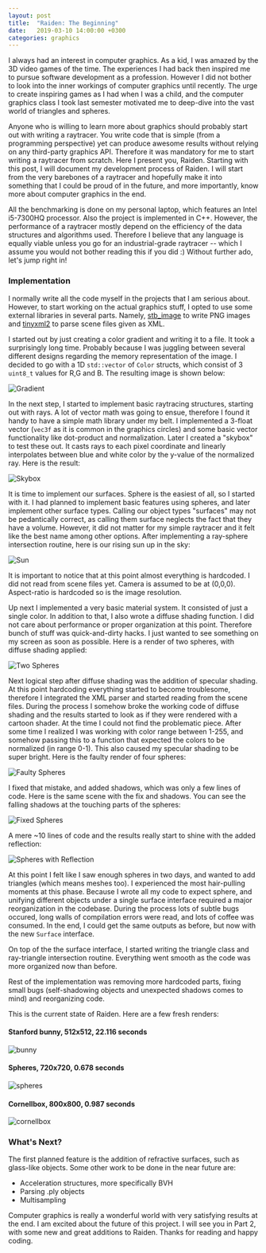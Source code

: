 ```yaml
---
layout: post
title:  "Raiden: The Beginning"
date:   2019-03-10 14:00:00 +0300
categories: graphics
---
```

I always had an interest in computer graphics. As a kid, I was amazed by the 3D video games of the time. The experiences I had back then inspired me to pursue software development as a profession. However I did not bother to look into the inner workings of computer graphics until recently. The urge to create inspiring games as I had when I was a child, and the computer graphics class I took last semester motivated me to deep-dive into the vast world of triangles and spheres.

Anyone who is willing to learn more about graphics should probably start out with writing a raytracer. You write code that is simple (from a programming perspective) yet can produce awesome results without relying on any third-party graphics API. Therefore it was mandatory for me to start writing a raytracer from scratch. Here I present you, Raiden. Starting with this post, I will document my development process of Raiden. I will start from the very barebones of a raytracer and hopefully make it into something that I could be proud of in the future, and more importantly, know more about computer graphics in the end.

All the benchmarking is done on my personal laptop, which features an Intel i5-7300HQ processor. Also the project is implemented in C++. However, the performance of a raytracer mostly depend on the efficiency of the data structures and algorithms used. Therefore I believe that any language is equally viable unless you go for an industrial-grade raytracer -- which I assume you would not bother reading this if you did :) Without further ado, let's jump right in!

### Implementation
I normally write all the code myself in the projects that I am serious about. However, to start working on the actual graphics stuff, I opted to use some external libraries in several parts. Namely, [stb_image][stb-image] to write PNG images and [tinyxml2][tinyxml2] to parse scene files given as XML. 

I started out by just creating a color gradient and writing it to a file. It took a surprisingly long time. Probably because I was juggling between several different designs regarding the memory representation of the image. I decided to go with a 1D `std::vector` of `Color` structs, which consist of 3 `uint8_t` values for R,G and B. The resulting image is shown below:

![Gradient](/assets/gradient.png)

In the next step, I started to implement basic raytracing structures, starting out with rays. A lot of vector math was going to ensue, therefore I found it handy to have a simple math library under my belt. I implemented a 3-float vector (`vec3f` as it is common in the graphics circles) and some basic vector functionality like dot-product and normalization. Later I created a "skybox" to test these out. It casts rays to each pixel coordinate and linearly interpolates between blue and white color by the y-value of the normalized ray. Here is the result:

![Skybox](/assets/skybox.png)

It is time to implement our surfaces. Sphere is the easiest of all, so I started with it. I had planned to implement basic features using spheres, and later implement other surface types. Calling our object types "surfaces" may not be pedantically correct, as calling them surface neglects the fact that they have a volume. However, it did not matter for my simple raytracer and it felt like the best name among other options. After implementing a ray-sphere intersection routine, here is our rising sun up in the sky:

![Sun](/assets/sun.png)

It is important to notice that at this point almost everything is hardcoded. I did not read from scene files yet. Camera is assumed to be at (0,0,0). Aspect-ratio is hardcoded so is the image resolution.

Up next I implemented a very basic material system. It consisted of just a single color. In addition to that, I also wrote a diffuse shading function. I did not care about performance or proper organization at this point. Therefore bunch of stuff was quick-and-dirty hacks. I just wanted to see something on my screen as soon as possible. Here is a render of two spheres, with diffuse shading applied:

![Two Spheres](/assets/twospheres.png)

Next logical step after diffuse shading was the addition of specular shading. At this point hardcoding everything started to become troublesome, therefore I integrated the XML parser and started reading from the scene files. During the process I somehow broke the working code of diffuse shading and the results started to look as if they were rendered with a cartoon shader. At the time I could not find the problematic piece. After some time I realized I was working with color range between 1-255, and somehow passing this to a function that expected the colors to be normalized (in range 0-1). This also caused my specular shading to be super bright. Here is the faulty render of four spheres:

![Faulty Spheres](/assets/faultyspheres.png)

I fixed that mistake, and added shadows, which was only a few lines of code. Here is the same scene with the fix and shadows. You can see the falling shadows at the touching parts of the spheres:

![Fixed Spheres](/assets/fixedspheres.png)

A mere ~10 lines of code and the results really start to shine with the added reflection:

![Spheres with Reflection](/assets/reflectedspheres.png)

At this point I felt like I saw enough spheres in two days, and wanted to add triangles (which means meshes too). I experienced the most hair-pulling moments at this phase. Because I wrote all my code to expect sphere, and unifying different objects under a single surface interface required a major reorganization in the codebase. During the process lots of subtle bugs occured, long walls of compilation errors were read, and lots of coffee was consumed. In the end, I could get the same outputs as before, but now with the new `Surface` interface.

On top of the the surface interface, I started writing the triangle class and ray-triangle intersection routine. Everything went smooth as the code was more organized now than before.

Rest of the implementation was removing more hardcoded parts, fixing small bugs (self-shadowing objects and unexpected shadows comes to mind) and reorganizing code.

This is the current state of Raiden. Here are a few fresh renders:

#### Stanford bunny, 512x512, 22.116 seconds
![bunny](/assets/bunny.png)

#### Spheres, 720x720, 0.678 seconds
![spheres](/assets/spheres.png)

#### Cornellbox, 800x800, 0.987 seconds
![cornellbox](/assets/cornellbox.png)

### What's Next?
The first planned feature is the addition of refractive surfaces, such as glass-like objects. Some other work to be done in the near future are:

- Acceleration structures, more specifically BVH
- Parsing .ply objects
- Multisampling

Computer graphics is really a wonderful world with very satisfying results at the end. I am excited about the future of this project. I will see you in Part 2, with some new and great additions to Raiden. Thanks for reading and happy coding.

[stb-image]: https://github.com/nothings/stb
[tinyxml2]: https://github.com/leethomason/tinyxml2
